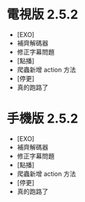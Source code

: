 # 電視版 2.5.2

* [EXO]
* 補齊解碼器
* 修正字幕問題
* [點播]
* 爬蟲新增 action 方法
* [停更]
* 真的跑路了

# 手機版 2.5.2

* [EXO]
* 補齊解碼器
* 修正字幕問題
* [點播]
* 爬蟲新增 action 方法
* [停更]
* 真的跑路了